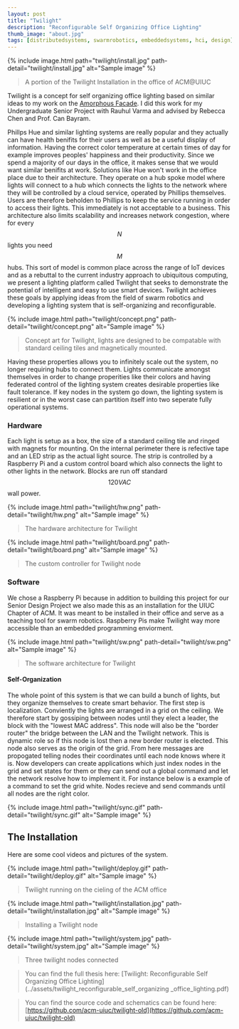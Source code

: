 ```yaml
---
layout: post
title: "Twilight"
description: "Reconfigurable Self Organizing Office Lighting"
thumb_image: "about.jpg"
tags: [distributedsystems, swarmrobotics, embeddedsystems, hci, design]
---
```


{% include image.html path="twilight/install.jpg" path-detail="twilight/install.jpg" alt="Sample image" %}

> A portion of the Twilight Installation in the office of ACM@UIUC

Twilight is a concept for self organizing office lighting based on similar ideas to my work on
the [Amorphous Facade](amorphous-facade). I did this work for my Undergraduate Senior Project
with Rauhul Varma and advised by Rebecca Chen and Prof. Can Bayram.

Phillps Hue and similar lighting systems are really popular and they actually can have health
benifits for their users as well as be a useful display of information. Having the correct color temperature
at certain times of day for example improves peoples' happiness and their productivity. Since
we spend a majority of our days in the office, it makes sense that we would want similar benifits
at work. Solutions like Hue won't work in the office place due to their architecture. They operate
on a hub spoke model where lights will connect to a hub which connects the lights to the network
where they will be controlled by a cloud service, operated by Phillips themselves. Users are therefore
beholden to Phillips to keep the service running in order to access their lights. This immediately
is not acceptable to a business. This architecture also limits scalability and increases network congestion,
where for every $$N$$ lights you need $$M$$ hubs. This sort of model is common place across the
range of IoT devices and as a rebuttal to the current industry approach to ubiquitous computing, we present a lighting
platform called Twilight that seeks to demonstrate the potential of intelligent and easy to
use smart devices. Twilight achieves these goals by applying ideas from the field of swarm robotics and developing
a lighting system that is self-organizing and reconfigurable.

{% include image.html path="twilight/concept.png" path-detail="twilight/concept.png" alt="Sample image" %}

> Concept art for Twilight, lights are designed to be compatable with standard ceiling tiles and magnetically mounted.

Having these properties allows you to infinitely scale out the system, no longer requiring hubs to connect them.
Lights communicate amongst themselves in order to change properities like their colors and having federated control
of the lighting system creates desirable properties like fault tolerance. If key nodes in the system go down,
the lighting system is resilient or in the worst case can partition itself into two seperate fully operational systems.

### Hardware

Each light is setup as a box, the size of a standard ceiling tile and ringed with magnets for mounting. On the internal
perimeter there is refective tape and an LED strip as the actual light source. The strip is controlled by a Raspberry Pi
and a custom control board which also connects the light to other lights in the network. Blocks are run off standard $$120 VAC$$
wall power.

{% include image.html path="twilight/hw.png" path-detail="twilight/hw.png" alt="Sample image" %}

> The hardware architecture for Twilight

{% include image.html path="twilight/board.png" path-detail="twilight/board.png" alt="Sample image" %}

> The custom controller for Twilight node

### Software

We chose a Raspberry Pi because in addition to building this project for our Senior Design Project we also
made this as an installation for the UIUC Chapter of ACM. It was meant to be installed in their office and
serve as a teaching tool for swarm robotics. Raspberry Pis make Twilight way more accessible than an embedded
programming enviorment.

{% include image.html path="twilight/sw.png" path-detail="twilight/sw.png" alt="Sample image" %}

> The software architecture for Twilight

#### Self-Organization

The whole point of this system is that we can build a bunch of lights, but they organize themselves to
create smart behavior. The first step is localization. Conviently the lights are arranged in a grid on
the ceiling. We therefore start by gossiping between nodes until they elect a leader, the block with the
"lowest MAC address". This node will also be the "border router" the bridge between the LAN and the Twilight network.
This is dynamic role so if this node is lost then a new border router is elected. This node also serves as the origin of the grid.
From here messages are propogated telling nodes their coordinates until each node knows where it is. Now developers can create
applications which just index nodes in the grid and set states for them or they can send out a global command and let the network
resolve how to implement it. For instance below is a example of a command to set the grid white. Nodes recieve and send commands until
all nodes are the right color.

{% include image.html path="twilight/sync.gif" path-detail="twilight/sync.gif" alt="Sample image" %}

## The Installation

Here are some cool videos and pictures of the system.

{% include image.html path="twilight/deploy.gif" path-detail="twilight/deploy.gif" alt="Sample image" %}

> Twilight running on the cieling of the ACM office

{% include image.html path="twilight/installation.jpg" path-detail="twilight/installation.jpg" alt="Sample image" %}

> Installing a Twilight node

{% include image.html path="twilight/system.jpg" path-detail="twilight/system.jpg" alt="Sample image" %}

> Three twilight nodes connected


> You can find the full thesis here: [Twilight: Reconfigurable Self Organizing Office Lighting](../assets/twilight_reconfigurable_self_organizing _office_lighting.pdf)


> You can find the source code and schematics can be found here: [https://github.com/acm-uiuc/twilight-old](https://github.com/acm-uiuc/twilight-old)